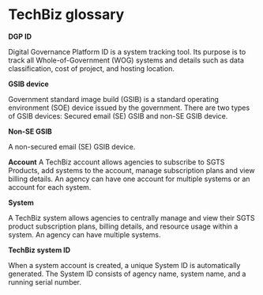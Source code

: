 # TechBiz glossary

**DGP ID**

Digital Governance Platform ID is a system tracking tool. Its purpose is to track all Whole-of-Government (WOG) systems and details such as data classification, cost of project, and hosting location.

**GSIB device**

Government standard image build (GSIB) is a standard operating environment (SOE) device issued by the government. There are two types of GSIB devices: Secured email (SE) GSIB and non-SE GSIB device.

**Non-SE GSIB**

A non-secured email (SE) GSIB device.

**Account**
A TechBiz account allows agencies to subscribe to SGTS Products, add systems to the account, manage subscription plans and view billing details. An agency can have one account for multiple systems or an account for each system.

**System**

A TechBiz system allows agencies to centrally manage and view their SGTS product subscription plans, billing details, and resource usage within a system. An agency can have multiple systems.

**TechBiz system ID**
 
When a system account is created, a unique System ID is automatically generated. The System ID consists of agency name, system name, and a running serial number.

